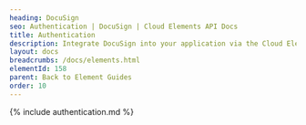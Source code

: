 ```yaml
---
heading: DocuSign
seo: Authentication | DocuSign | Cloud Elements API Docs
title: Authentication
description: Integrate DocuSign into your application via the Cloud Elements APIs.
layout: docs
breadcrumbs: /docs/elements.html
elementId: 158
parent: Back to Element Guides
order: 10
---
```


{% include authentication.md %}
